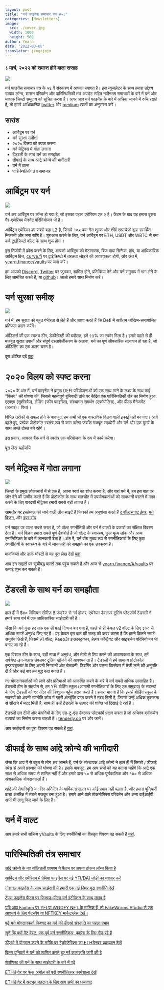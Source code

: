```yaml
---
layout: post
title: "यर्न फाइनेंस समाचार पत्र #५८"
categories: [Newsletters]
image:
  src: ./cover.jpg
  width: 1000
  height: 500
author: Yearn
date: '2022-03-08'
translator: jengajojo
---
```


### ८ मार्च, २०२२ को समाप्त होने वाला सप्ताह

![](./cover.jpg?w=1000&h=500)

यर्न फाइनेंस समाचार पत्र के ५६ वें संस्करण में आपका स्वागत है। इस न्यूजलेटर के साथ हमारा उद्देश्य उत्पाद लॉन्च, शासन परिवर्तन और पारिस्थितिकी तंत्र अपडेट सहित नवीनतम समाचारों के बारे में यर्न और व्यापक क्रिप्टो समुदाय को सूचित करना है। अगर आप यर्न फाइनेंस के बारे में अधिक जानने में रुचि रखते हैं, तो हमारे आधिकारिक [twitter](https://twitter.com/iearnfinance) और [medium](https://medium.com/iearn) खातों का अनुसरण करें।

## सारांश

- आर्बिट्रम पर यर्न
- यर्न सुरक्षा समीक्षा
- २०२० विलय को स्पष्ट करना
- यर्न मेट्रिक्स में गोता लगाना
- टेंडरली के साथ यर्न का समझौता
- डीफाई के साथ आंद्रे क्रोन्ये की भागीदारी
- यर्न में वाल्ट 
- पारिस्थितिकी तंत्र समाचार

# आर्बिट्रम पर यर्न

![](./image2.jpg?w=1000&h=1000)

यर्न अब आर्बिट्रम पर लॉन्च हो गया है, जो इसका पहला एथेरियम एल २ है। फैंटम के बाद यह हमारा दूसरा गैर-एथेरियम मेननेट परिनियोजन भी है।

आर्बिट्रम एथेरियम का सबसे बड़ा L2 है, जिसमें १०x कम गैस शुल्क और शीर्ष एक्सचेंजों द्वारा समर्थित निकासी और जमा राशि है। शुरुआत करने के लिए, यर्न आर्बिट्रम पर ETH, USDT और WBTC से बना कर्व ट्राईक्रिप्टो वॉल्ट के साथ शुरू होगा।

इस तिजोरी में प्रवेश करने के लिए, आपको आर्बिट्रम को मेटामास्क, ब्रिज वाया सिनैप्स, हॉप, या आधिकारिक आर्बिट्रम ब्रिज, [curve.fi](https://arbitrum.curve.fi/) पर ट्राईक्रिप्टो में तरलता जोड़ने की आवश्यकता होगी, और अंत में, [yearn.finance/vaults](http://yearn.finance/vaults) पर जमा करें।

हम आपको [Discord](https://discord.gg/8rF374XkXy), [Twitter](http://twitter.com/iearnfinance) पर जुड़कर, शामिल होने, प्रतिक्रिया देने और यर्न  समुदाय में भाग लेने के लिए आमंत्रित करते हैं, या [github](http://github.com/yearn)। आओ हमारे साथ निर्माण करें।

# यर्न सुरक्षा समीक्

![](./image3.jpg?w=1000&h=563)

यर्न में, हम सुरक्षा को बहुत गंभीरता से लेते हैं और आशा करते हैं कि Defi में सर्वोत्तम जोखिम-समायोजित प्रतिफल प्रदान करेंगे। 

ऑडिटर्स की एक स्वतंत्र टीम, डेफीसेफ्टी की बदौलत, हमें ९३% का स्कोर मिला है। हमारे पहले से ही मजबूत सुरक्षा उपायों और संपूर्ण दस्तावेज़ीकरण के अलावा, यर्न का पूर्ण औपचारिक सत्यापन हो रहा है, जो ऑडिटिंग का एक अलग चरण है।

पूरा ऑडिट पढ़ें [यहां](https://www.defisafety.com/pqrs/354).

# २०२० विलय को स्पष्ट करना

२०२०  के अंत में, यर्न फाइनेंस ने प्रमुख DEFI परियोजनाओं को एक साथ लाने के लक्ष्य के साथ कई "विलय" की घोषणा की, जिससे महत्वपूर्ण बुनियादी ढांचे पर केंद्रित एक पारिस्थितिकी तंत्र का निर्माण हुआ: एएमएम (सुशीस्वैप), लेंडिंग (क्रीम फाइनेंस), संस्थागत समर्थन (एक्रोपोलिस), और यील्ड मैनेजमेंट (अचार)। वित्त)।

विभिन्न तरीकों से सफल होने के बावजूद, हम कभी भी एक वास्तविक विलय वाली इकाई नहीं बन पाए। आगे बढ़ते हुए, प्रत्येक प्रोटोकॉल स्वतंत्र रूप से काम करेगा जबकि मजबूत सहयोगी और यर्न और एक दूसरे के साथ अच्छे दोस्त बने रहेंगे।

इस प्रकार, आयरन बैंक यर्न से स्वतंत्र एक परियोजना के रूप में कार्य करेगा।

पूरा लेख [यहाँ](https://medium.com/iearn/clarifying-2020-mergers-an-independent-iron-bank-a6f8f3f4c25e)जाँचें

# यर्न मेट्रिक्स में गोता लगाना

![](./image4.jpg?w=1400&h=625)

क्रिप्टो के प्रमुख लोकाचारों में से एक है, अपना स्वयं का शोध करना है, और यहां यर्न में, हम इस बात पर जोर देने की उम्मीद करते हैं कि प्रोटोकॉल के साथ बातचीत में उपयोगकर्ताओं को सावधानी बरतने में मदद करने के लिए पारदर्शी मेट्रिक्स हमारी सबसे बड़ी ताकत है।

आमतौर पर इस्तेमाल की जाने वाली तीन साइटें हैं जिनकी हम अनुशंसा करते हैं [द वॉल्ट्स एट ईयर](https://vaults.yearn.finance/), [यर्न विजन](https://yearn.vision/), और [इयर वॉच](https://yearn.watch/).

यर्न साइट पर वाल्ट सबसे सरल है, जो वॉल्ट रणनीतियों और यर्न में वाल्टों के प्रकारों का संक्षिप्त विवरण देता है। यर्न विज़न हमारा सबसे पूर्ण डैशबोर्ड है जो वॉल्ट के स्वास्थ्य, कुल मूल्य लॉक और अन्य एनालिटिक्स के बारे में जानकारी देता है। अंत में, यर्न वॉच मुख्य रूप से रणनीतिकारों के लिए कुछ रणनीतियों के स्वास्थ्य के बारे में जानकारी को समझने का एक उपकरण है।

मार्कोवर्म्स और डार्क घोस्टी से यह पूरा लेख देखें [यहां](https://medium.com/iearn/diving-into-yearn-metrics-8c3fb0520927).

आप इन साइटों पर सूचीबद्ध वाल्टों तक पहुंच सकते हैं और आज से [yearn.finance/#/vaults](https://yearn.finance/#/vaults) पर कमाई शुरू कर सकते हैं।

# टेंडरली के साथ यर्न का समझौता

![](./image5.jpg?w=1400&h=670)

हाल ही में $४० मिलियन सीरीज़ B फंडरेज़ से गर्म होकर, एथेरेयम डेवलपर टूलिंग प्लेटफ़ॉर्म टेंडरली  ने हमारे साथ यर्न में एक आधिकारिक साझेदारी की है।

जैसा कि यर्न कुछ हद तक एक डी फाई दिग्गज बन गया है, पहले से ही केवल v2 वॉल्ट के लिए ३०० से अधिक स्मार्ट अनुबंध किए गए हैं। यह केवल इस बात की सतह को कवर करता है कि हमने कितने स्मार्ट अनुबंध लिखे हैं, जिसमें v1 वॉल्ट, Keep3r इन्फ्रास्ट्रक्चर, हेल्पर कॉन्ट्रैक्ट और साइडचेन परिनियोजन भी बनाए जा रहे हैं।

एक विशाल टीम के साथ, बड़ी मात्रा में अनुबंध, और तेजी से शिप करने की आवश्यकता के साथ, हमें सर्वश्रेष्ठ-इन-क्लास डेवलपर टूलिंग खोजने की आवश्यकता है। टेंडरली ने हमें सामान्य प्रोटोकॉल इन्फ्रास्ट्रक्चर के लिए अपनी निगरानी और चेतावनी, डिबगिंग और घटना विश्लेषण में तेजी लाने की अनुमति दी है और कई बार हम युद्ध कक्ष बनाते हैं।

नए योगदानकर्ताओं को लाने और प्रतिभाओं को आकर्षित करने के बारे में यर्न सबसे अधिक उत्साहित है। टेंडरली टीम के सहयोग से, हम YFI बोर्डिंग स्कूल (आगामी रणनीतिकारों के लिए एक समुदाय) के सदस्यों के लिए टेंडरली को ९०-दिन की निःशुल्क पहुँच प्रदान करते हैं। हमारा मानना ​​है कि इससे बोर्डिंग स्कूल के सदस्यों को अपनी रणनीति कोड में गहरी अंतर्दृष्टि प्राप्त करने में मदद मिली है, जिससे उन्हें अधिक कुशलता से सीखने में मदद मिली है, साथ ही उन्हें टेंडरली के उत्पाद की शक्ति भी दिखाई दे रही है।

टेंडरली उन टीमों और कंपनियों के लिए एंड-टू-एंड डेवलपर प्लेटफॉर्म प्रदान करता है जो अभिनव ब्लॉकचेन उत्पादों का निर्माण करना चाहती हैं। [tenderly.co](https://tenderly.co/) पर और जानें।

आप साझेदारी का पूरा विवरण पढ़ सकते हैं [यहां](https://medium.com/iearn/yearn-finance-partners-with-tenderly-to-supercharge-development-debugging-incident-analysis-6489260298a5).

# डीफाई के साथ आंद्रे क्रोन्ये की भागीदारी

जैसा कि आप में से बहुत से लोग अब जानते हैं, यर्न के संस्थापक आंद्रे क्रोन्ये ने हाल ही में क्रिप्टो / डीफाई स्पेस से अपने प्रस्थान की घोषणा की है। इसके बावजूद, हम आप सभी को यह बताना चाहेंगे कि आंद्रे एक साल से अधिक समय से शामिल नहीं हैं और हमारे पास ५० से अधिक पूर्णकालिक और १४० से अधिक अंशकालिक योगदानकर्ता हैं।

आंद्रे की सेवानिवृत्ति का दिन-प्रतिदिन के वार्षिक संचालन पर कोई प्रभाव नहीं पड़ता है, और हमारा बुनियादी ढांचा अंतरिक्ष में सबसे मजबूत बना हुआ है। हमारे आने वाले टोकनोमिक्स परिवर्तन और अन्य वाईआईपी अभी भी लागू किए जाने के लिए हैं।

# यर्न में वाल्ट  

आप हमारे सभी सक्रिय yVaults के लिए रणनीतियों का विस्तृत विवरण पढ़ सकते हैं [यहां](https://medium.com/yearn-state-of-the-vaults/the-vaults-at-yearn-9237905ffed3).


# पारिस्थितिकी तंत्र समाचार

[आंद्रे क्रोन्ये के नए सॉलिडली एएमएम ने फैंटम पर अपना टोकन लॉन्च किया है](https://solidly.exchange/)

[आर्बिट्रम और एथेरियम में प्रेमिया फाइनेंस पर नई YFI/DAI जोड़ी का व्यापार करें](https://twitter.com/PremiaFinance/status/1497313221123837959)

[नोशनल फाइनेंस के साथ साझेदारी में हमारी एक नई स्थिर मुद्रा रणनीति देखें](https://twitter.com/teddywoodward/status/1497229571799801865)

[टेंपस फाइनेंस फैंटम पर फिक्स्ड-यील्ड यर्न इंटीग्रेशन के साथ लाइव है](https://twitter.com/TempusFinance/status/1495747382285377538)

[यदि आप Fantom पर YFI या WOOFY NFT के मालिक हैं, तो FakeWorms Studio से एक आश्चर्य के लिए पेंटस्वैप या NFTKEY मार्केटप्लेस देखें।](https://twitter.com/MarcoWorms/status/1497601119220076544)

[पढ़ें यर्न योगदानकर्ता किश्वद का यर्न की डीएओ संस्कृति का पहला प्रभाव](https://kishvd.medium.com/my-first-impressions-of-being-a-contributor-at-yearn-e154743b9cd5)

[सुनें कि क्यों मैट वेस्ट, एक पूर्व यर्न रणनीतिकार, कांग्रेस के लिए दौड़ रहे हैं](https://twitter.com/DeFi_Dad/status/1496568281070776321?s=20&t=FA6P4ib_P1NZz_lmoXxvSw)

[डीएओ में योगदान करने के तरीके पर ट्रेकोप्टेरिक्स का ETHडेनवर व्याख्यान देखें](https://youtu.be/anDAtWrhDnE)

[पिल्स यूनिवर्स ने यर्न को शामिल करते हुए नई कलाकृति जारी की है](https://twitter.com/pillsuniverse/status/1494343761022918658)

[शेपशिफ्ट की यर्न के साथ साझेदारी के बारे में पढ़ें](https://medium.com/@ShapeShift.com/what-is-yearn-shapeshifts-partnership-with-yearn-finance-a94985af1b09)

[ETHडेन्वेर पर फेकू अमील की पूरी रणनीतिकार कार्यशाला देखें](https://www.youtube.com/watch?v=6og7NV7lzUk&feature=youtu.be)

[ETHडेन्वेर  में अद्भुत मतदान के लिए आप सभी का धन्यवाद](https://twitter.com/iearnfinance/status/1496568330546782208?s=20&t=FA6P4ib_P1NZz_lmoXxvSw)
